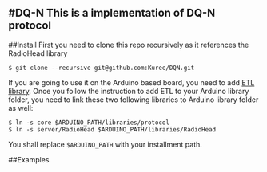 #DQ-N 
This is a implementation of DQ-N protocol
--

##Install
First you need to clone this repo recursively as it references the RadioHead library
```
$ git clone --recursive git@github.com:Kuree/DQN.git 
```
If you are going to use it on the Arduino based board, you need to add [ETL library](http://www.etlcpp.com/). Once you follow the instruction to add ETL to your Arduino library folder, you need to link these two following libraries to Arduino library folder as well:
```
$ ln -s core $ARDUINO_PATH/libraries/protocol
$ ln -s server/RadioHead $ARDUINO_PATH/libraries/RadioHead
```
You shall replace ```$ARDUINO_PATH``` with your installment path.

##Examples
